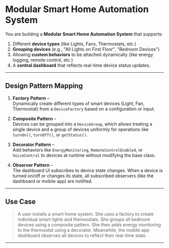 

#  Modular Smart Home Automation System

You are building a **Modular Smart Home Automation System** that supports:

1. Different **device types** (like Lights, Fans, Thermostats, etc.)
2. **Grouping devices** (e.g., "All Lights on First Floor", "Bedroom Devices")
3. Allowing **custom behaviors** to be attached dynamically (like energy logging, remote control, etc.)
4. A **central dashboard** that reflects real-time device status updates.

---

## **Design Pattern Mapping**

1. **Factory Pattern** –  
   Dynamically create different types of smart devices (Light, Fan, Thermostat) from a `DeviceFactory` based on a configuration or input.

2. **Composite Pattern** –  
   Devices can be grouped into a `DeviceGroup`, which allows treating a single device and a group of devices uniformly for operations like `turnOn()`, `turnOff()`, or `getStatus()`.

3. **Decorator Pattern** –  
   Add behaviors like `EnergyMonitoring`, `RemoteControlEnabled`, or `VoiceControl` to devices at runtime without modifying the base class.

4. **Observer Pattern** –  
   The dashboard UI subscribes to device state changes. When a device is turned on/off or changes its state, all subscribed observers (like the dashboard or mobile app) are notified.

---

## **Use Case**

> A user installs a smart home system. She uses a factory to create individual smart lights and thermostats. She groups all bedroom devices using a composite pattern. She then adds energy monitoring to the thermostat using a decorator. Meanwhile, the mobile app dashboard observes all devices to reflect their real-time state.

---

